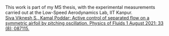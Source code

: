 This work is part of my MS thesis, with the experimental measurements carried out at the Low-Speed Aerodynamics Lab, IIT Kanpur. <br />
[Siva Viknesh S., Kamal Poddar; Active control of separated flow on a symmetric airfoil by pitching oscillation. Physics of Fluids 1 August 2021; 33 (8): 087115.](https://doi.org/10.1063/5.0060782)
